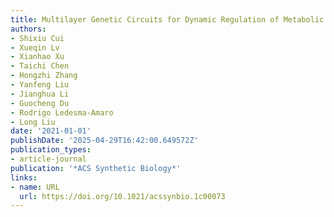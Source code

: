 ```yaml
---
title: Multilayer Genetic Circuits for Dynamic Regulation of Metabolic Pathways
authors:
- Shixiu Cui
- Xueqin Lv
- Xianhao Xu
- Taichi Chen
- Hongzhi Zhang
- Yanfeng Liu
- Jianghua Li
- Guocheng Du
- Rodrigo Ledesma‐Amaro
- Long Liu
date: '2021-01-01'
publishDate: '2025-04-29T16:42:00.649572Z'
publication_types:
- article-journal
publication: '*ACS Synthetic Biology*'
links:
- name: URL
  url: https://doi.org/10.1021/acssynbio.1c00073
---
```

